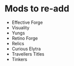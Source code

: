 # Mods to re-add

- Effective Forge
- Visuality
- Yungs
- Retino Forge
- Relics
- Curious Elytra
- Travellers Titles
- Tinkers
